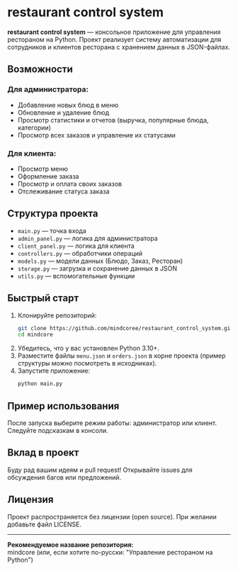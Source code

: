 # restaurant control system

**restaurant control system** — консольное приложение для управления рестораном на Python. Проект реализует систему автоматизации для сотрудников и клиентов ресторана с хранением данных в JSON-файлах.

## Возможности

### Для администратора:
- Добавление новых блюд в меню
- Обновление и удаление блюд
- Просмотр статистики и отчетов (выручка, популярные блюда, категории)
- Просмотр всех заказов и управление их статусами

### Для клиента:
- Просмотр меню
- Оформление заказа
- Просмотр и оплата своих заказов
- Отслеживание статуса заказа

## Структура проекта

- `main.py` — точка входа
- `admin_panel.py` — логика для администратора
- `client_panel.py` — логика для клиента
- `controllers.py` — обработчики операций
- `models.py` — модели данных (Блюдо, Заказ, Ресторан)
- `storage.py` — загрузка и сохранение данных в JSON
- `utils.py` — вспомогательные функции

## Быстрый старт

1. Клонируйте репозиторий:
    ```bash
    git clone https://github.com/mindcoree/restaurant_control_system.git
    cd mindcore
    ```
2. Убедитесь, что у вас установлен Python 3.10+.
3. Разместите файлы `menu.json` и `orders.json` в корне проекта (пример структуры можно посмотреть в исходниках).
4. Запустите приложение:
    ```bash
    python main.py
    ```

## Пример использования

После запуска выберите режим работы: администратор или клиент. Следуйте подсказкам в консоли.

## Вклад в проект

Буду рад вашим идеям и pull request! Открывайте issues для обсуждения багов или предложений.

## Лицензия

Проект распространяется без лицензии (open source). При желании добавьте файл LICENSE.

---

**Рекомендуемое название репозитория:**  
mindcore (или, если хотите по-русски: "Управление рестораном на Python")

